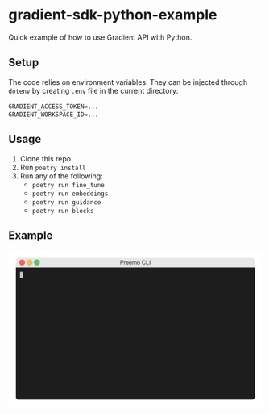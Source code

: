 # gradient-sdk-python-example

Quick example of how to use Gradient API with Python.

## Setup

The code relies on environment variables. They can be injected through `dotenv` by creating `.env` file in the current directory:

```
GRADIENT_ACCESS_TOKEN=...
GRADIENT_WORKSPACE_ID=...
```

## Usage

1. Clone this repo
2. Run `poetry install`
3. Run any of the following:
   - `poetry run fine_tune`
   - `poetry run embeddings`
   - `poetry run guidance`
   - `poetry run blocks`

## Example

![Alt Text](example.gif)

